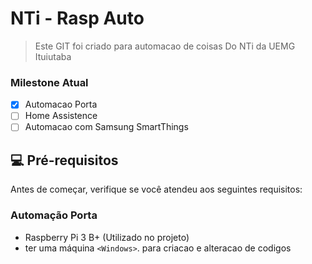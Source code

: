 # NTi - Rasp Auto

> Este GIT foi criado para automacao de coisas Do NTi da UEMG Ituiutaba

### Milestone Atual

- [x] Automacao Porta 
- [ ] Home Assistence
- [ ] Automacao com Samsung SmartThings

## 💻 Pré-requisitos

Antes de começar, verifique se você atendeu aos seguintes requisitos:
<!---Estes são apenas requisitos de exemplo. Adicionar, duplicar ou remover conforme necessário--->

### Automação Porta
* Raspberry Pi 3 B+ (Utilizado no projeto)
* ter uma máquina `<Windows>`. para criacao e alteracao de codigos
